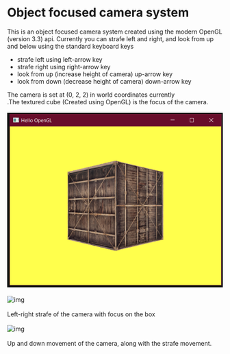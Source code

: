 # Object focused camera system

This is an object focused camera system created using the modern OpenGL (version 3.3) api.
Currently you can strafe left and right, and look from up and below using the standard keyboard keys

<ul>
  <li>strafe left using left-arrow key</li>
  <li>strafe right using right-arrow key</li>
  <li>look from up (increase height of camera) up-arrow key</li>
  <li>look from down (decrease height of camera) down-arrow key</li>
</ul>

The camera is set at (0, 2, 2) in world coordinates currently<br>.The textured cube (Created using OpenGL) is the focus of the camera.  <br><br>
![img](https://github.com/1502shivam-singh/Modern-graphics/blob/master/Camera%20system/images/cube%20image.png)
<br><br>
![img](https://github.com/1502shivam-singh/Modern-graphics/blob/master/Camera%20system/images/strafe.gif)
<br><br>
Left-right strafe of the camera with focus on the box
<br><br>
![img](https://github.com/1502shivam-singh/Modern-graphics/blob/master/Camera%20system/images/up-down.gif)
<br><br>
Up and down movement of the camera, along with the strafe movement.

